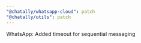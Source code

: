 ```yaml
---
"@chatally/whatsapp-cloud": patch
"@chatally/utils": patch
---
```


WhatsApp: Added timeout for sequential messaging
